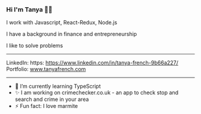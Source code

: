 ### Hi I'm Tanya 👋🏽

I work with Javascript, React-Redux, Node.js

I have a background in finance and entrepreneurship

I like to solve problems

---

LinkedIn: https: https://www.linkedin.com/in/tanya-french-9b66a227/
Portfolio: www.tanyafrench.com

---

- 🌱 I’m currently learning TypeScript
- ✨ I am working on crimechecker.co.uk - an app to check stop and search and crime in your area
- ⚡ Fun fact: I love marmite


<!--
**Trenchwise/Trenchwise** is a ✨ _special_ ✨ repository because its `README.md` (this file) appears on your GitHub profile.


-->
